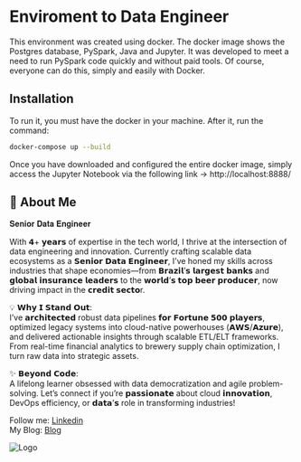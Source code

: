
# Enviroment to Data Engineer


This environment was created using docker. The docker image shows the Postgres database, PySpark, Java and Jupyter. It was developed to meet a need to run PySpark code quickly and without paid tools. Of course, everyone can do this, simply and easily with Docker.

## Installation

To run it, you must have the docker in your machine. After it, run the command:

```bash
docker-compose up --build
```
Once you have downloaded and configured the entire docker image, simply access the Jupyter Notebook via the following link -> http://localhost:8888/
    
## 🚀 About Me
𝐒𝐞𝐧𝐢𝐨𝐫 𝐃𝐚𝐭𝐚 𝐄𝐧𝐠𝐢𝐧𝐞𝐞𝐫

With 𝟰+ 𝘆𝗲𝗮𝗿𝘀 of expertise in the tech world, I thrive at the intersection of data engineering and innovation. Currently crafting scalable data ecosystems as a 𝗦𝗲𝗻𝗶𝗼𝗿 𝗗𝗮𝘁𝗮 𝗘𝗻𝗴𝗶𝗻𝗲𝗲𝗿, I’ve honed my skills across industries that shape economies—from 𝗕𝗿𝗮𝘇𝗶𝗹’𝘀 𝗹𝗮𝗿𝗴𝗲𝘀𝘁 𝗯𝗮𝗻𝗸𝘀 and 𝗴𝗹𝗼𝗯𝗮𝗹 𝗶𝗻𝘀𝘂𝗿𝗮𝗻𝗰𝗲 𝗹𝗲𝗮𝗱𝗲𝗿𝘀 to the 𝘄𝗼𝗿𝗹𝗱’𝘀 𝘁𝗼𝗽 𝗯𝗲𝗲𝗿 𝗽𝗿𝗼𝗱𝘂𝗰𝗲𝗿, now driving impact in the 𝗰𝗿𝗲𝗱𝗶𝘁 𝘀𝗲𝗰𝘁𝗼r. 

💡 𝗪𝗵𝘆 𝗜 𝗦𝘁𝗮𝗻𝗱 𝗢𝘂𝘁: \
I’ve 𝗮𝗿𝗰𝗵𝗶𝘁𝗲𝗰𝘁𝗲𝗱 robust data pipelines 𝗳𝗼𝗿 𝗙𝗼𝗿𝘁𝘂𝗻𝗲 𝟱𝟬𝟬 𝗽𝗹𝗮𝘆𝗲𝗿𝘀, optimized legacy systems into cloud-native powerhouses (𝗔𝗪𝗦/𝗔𝘇𝘂𝗿𝗲), and delivered actionable insights through scalable ETL/ELT frameworks. From real-time financial analytics to brewery supply chain optimization, I turn raw data into strategic assets. 

✨ 𝗕𝗲𝘆𝗼𝗻𝗱 𝗖𝗼𝗱𝗲: \
A lifelong learner obsessed with data democratization and agile problem-solving. Let’s connect if you’re 𝗽𝗮𝘀𝘀𝗶𝗼𝗻𝗮𝘁𝗲 about cloud 𝗶𝗻𝗻𝗼𝘃𝗮𝘁𝗶𝗼𝗻, DevOps efficiency, or 𝗱𝗮𝘁𝗮’𝘀 role in transforming industries! 

Follow me: [Linkedin](https://www.linkedin.com/in/marllonzuc/) \
My Blog: [Blog](https://datatrends.me/)


![Logo](https://media.licdn.com/dms/image/v2/D4D03AQEFlFTNmApBhQ/profile-displayphoto-shrink_800_800/B4DZbt9iTrHsAc-/0/1747749054334?e=1753315200&v=beta&t=VfBvrDxLmoAYccE0DW63MbSLz_ao9Xp_HQAfcyP7-og)

